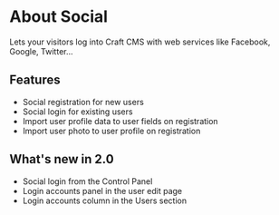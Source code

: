 # About Social

Lets your visitors log into Craft CMS with web services like Facebook, Google, Twitter...

## Features

- Social registration for new users
- Social login for existing users
- Import user profile data to user fields on registration
- Import user photo to user profile on registration

## What's new in 2.0

- Social login from the Control Panel
- Login accounts panel in the user edit page
- Login accounts column in the Users section
